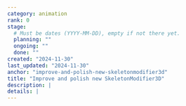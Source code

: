 ```yaml
---
category: animation
rank: 0
stage:
  # Must be dates (YYYY-MM-DD), empty if not there yet.
  planning: ""
  ongoing: ""
  done: ""
created: "2024-11-30"
last_updated: "2024-11-30"
anchor: "improve-and-polish-new-skeletonmodifier3d"
title: "Improve and polish new SkeletonModifier3D"
description: |
details: |
---
```

